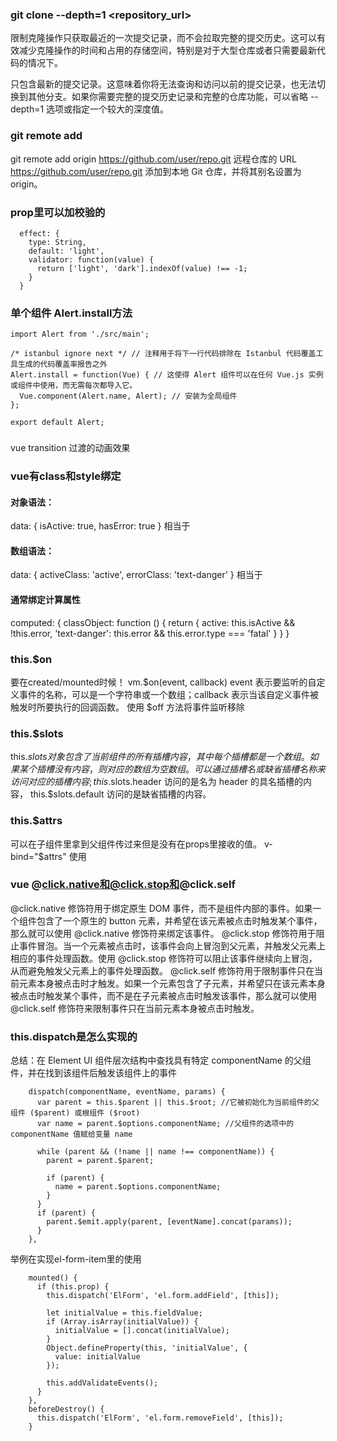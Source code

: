 ### git clone --depth=1 <repository_url>
限制克隆操作只获取最近的一次提交记录，而不会拉取完整的提交历史。这可以有效减少克隆操作的时间和占用的存储空间，特别是对于大型仓库或者只需要最新代码的情况下。

只包含最新的提交记录。这意味着你将无法查询和访问以前的提交记录，也无法切换到其他分支。如果你需要完整的提交历史记录和完整的仓库功能，可以省略 --depth=1 选项或指定一个较大的深度值。

### git remote add
git remote add origin https://github.com/user/repo.git 远程仓库的 URL https://github.com/user/repo.git 添加到本地 Git 仓库，并将其别名设置为 origin。

### prop里可以加校验的
      effect: {
        type: String,
        default: 'light',
        validator: function(value) {
          return ['light', 'dark'].indexOf(value) !== -1;
        }
      }

### 单个组件 Alert.install方法
```
import Alert from './src/main';

/* istanbul ignore next */ // 注释用于将下一行代码排除在 Istanbul 代码覆盖工具生成的代码覆盖率报告之外
Alert.install = function(Vue) { // 这使得 Alert 组件可以在任何 Vue.js 实例或组件中使用，而无需每次都导入它。
  Vue.component(Alert.name, Alert); // 安装为全局组件
};

export default Alert;
```
### <transition name="el-alert-fade">
vue transition
过渡的动画效果

### vue有class和style绑定
#### 对象语法：
<div
  class="static"
  v-bind:class="{ active: isActive, 'text-danger': hasError }"
></div>
data: {
  isActive: true,
  hasError: true
}
相当于 <div class="static active text-danger"></div>

#### 数组语法：
<div v-bind:class="[activeClass, errorClass]"></div>
data: {
  activeClass: 'active',
  errorClass: 'text-danger'
}
相当于 <div class="active text-danger"></div>

#### 通常绑定计算属性
<div v-bind:class="classObject"></div>
computed: {
  classObject: function () {
    return {
      active: this.isActive && !this.error,
      'text-danger': this.error && this.error.type === 'fatal'
    }
  }
}

### this.$on
要在created/mounted时候！
vm.$on(event, callback) event 表示要监听的自定义事件的名称，可以是一个字符串或一个数组；callback 表示当该自定义事件被触发时所要执行的回调函数。
使用 $off 方法将事件监听移除

### this.$slots
this.$slots 对象包含了当前组件的所有插槽内容，其中每个插槽都是一个数组。如果某个插槽没有内容，则对应的数组为空数组。可以通过插槽名或缺省插槽名称来访问对应的插槽内容;
this.$slots.header 访问的是名为 header 的具名插槽的内容，
this.$slots.default 访问的是缺省插槽的内容。

### this.$attrs
可以在子组件里拿到父组件传过来但是没有在props里接收的值。
v-bind="$attrs" 使用

### vue @click.native和@click.stop和@click.self
@click.native 修饰符用于绑定原生 DOM 事件，而不是组件内部的事件。如果一个组件包含了一个原生的 button 元素，并希望在该元素被点击时触发某个事件，那么就可以使用 @click.native 修饰符来绑定该事件。
@click.stop 修饰符用于阻止事件冒泡。当一个元素被点击时，该事件会向上冒泡到父元素，并触发父元素上相应的事件处理函数。使用 @click.stop 修饰符可以阻止该事件继续向上冒泡，从而避免触发父元素上的事件处理函数。
@click.self 修饰符用于限制事件只在当前元素本身被点击时才触发。如果一个元素包含了子元素，并希望只在该元素本身被点击时触发某个事件，而不是在子元素被点击时触发该事件，那么就可以使用 @click.self 修饰符来限制事件只在当前元素本身被点击时触发。

### this.dispatch是怎么实现的
总结：在 Element UI 组件层次结构中查找具有特定 componentName 的父组件，并在找到该组件后触发该组件上的事件
```
    dispatch(componentName, eventName, params) {
      var parent = this.$parent || this.$root; //它被初始化为当前组件的父组件 ($parent) 或根组件 ($root)
      var name = parent.$options.componentName; //父组件的选项中的 componentName 值赋给变量 name

      while (parent && (!name || name !== componentName)) {
        parent = parent.$parent;

        if (parent) {
          name = parent.$options.componentName;
        }
      }
      if (parent) {
        parent.$emit.apply(parent, [eventName].concat(params));
      }
    },
```
举例在实现el-form-item里的使用
```
    mounted() {
      if (this.prop) {
        this.dispatch('ElForm', 'el.form.addField', [this]);

        let initialValue = this.fieldValue;
        if (Array.isArray(initialValue)) {
          initialValue = [].concat(initialValue);
        }
        Object.defineProperty(this, 'initialValue', {
          value: initialValue
        });

        this.addValidateEvents();
      }
    },
    beforeDestroy() {
      this.dispatch('ElForm', 'el.form.removeField', [this]);
    }
```